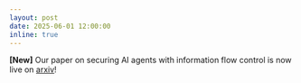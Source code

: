 ```yaml
---
layout: post
date: 2025-06-01 12:00:00
inline: true
---
```


**[New]**  Our paper on securing AI agents with information flow control is now live on [arxiv](https://arxiv.org/pdf/2505.23643)!